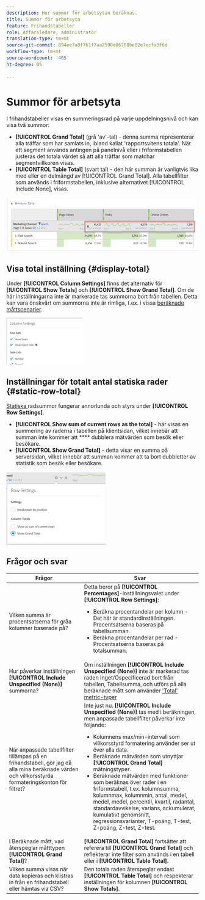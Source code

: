 ```yaml
---
description: Hur summor för arbetsytan beräknas.
title: Summor för arbetsyta
feature: Frihandstabeller
role: Affärsledare, administratör
translation-type: tm+mt
source-git-commit: 894ee7a8f761f7aa2590e06708be82e7ecfa3f6d
workflow-type: tm+mt
source-wordcount: '465'
ht-degree: 0%

---
```



# Summor för arbetsyta

I frihandstabeller visas en summeringsrad på varje uppdelningsnivå och kan visa två summor:

* **[!UICONTROL Grand Total]** (grå &#39;av&#39;-tal) - denna summa representerar alla träffar som har samlats in, ibland kallat &#39;rapportsvitens totala&#39;. När ett segment används antingen på panelnivå eller i friformstabellen justeras det totala värdet så att alla träffar som matchar segmentvillkoren visas.
* **[!UICONTROL Table Total]** (svart tal) - den här summan är vanligtvis lika med eller en delmängd av  [!UICONTROL Grand Total]. Alla tabellfilter som används i friformstabellen, inklusive alternativet [!UICONTROL Include None], visas.

![](assets/total-row.png)

## Visa total inställning {#display-total}

Under **[!UICONTROL Column Settings]** finns det alternativ för **[!UICONTROL Show Totals]** och **[!UICONTROL Show Grand Total]**. Om de här inställningarna inte är markerade tas summorna bort från tabellen. Detta kan vara önskvärt om summorna inte är rimliga, t.ex. i vissa [beräknade måttscenarier](https://docs.adobe.com/content/help/en/analytics/components/calculated-metrics/calcmetrics-reference/cm-totals.html).

![](assets/column-settings-total.png)

## Inställningar för totalt antal statiska rader {#static-row-total}

[Statiska ](https://docs.adobe.com/content/help/en/analytics/analyze/analysis-workspace/visualizations/freeform-table/column-row-settings/manual-vs-dynamic-rows.html) radsummor fungerar annorlunda och styrs under  **[!UICONTROL Row Settings]**.

* **[!UICONTROL Show sum of current rows as the total]** - här visas en summering av raderna i tabellen på klientsidan, vilket innebär att summan inte kommer att  **** dubblera mätvärden som besök eller besökare.
* **[!UICONTROL Show Grand Total]** - detta visar en summa på serversidan, vilket innebär att summan kommer att ta bort dubbletter av statistik som besök eller besökare.

![](assets/static-rows.png)

## Frågor och svar

| Frågor | Svar |
|---|---|
| Vilken summa är procentsatserna för gråa kolumner baserade på? | Detta beror på **[!UICONTROL Percentages]**-inställningsvalet under **[!UICONTROL Row Settings]**:<ul><li>Beräkna procentandelar per kolumn - Det här är standardinställningen. Procentsatserna baseras på tabellsumman.</li><li>Beräkna procentandelar per rad - Procentsatserna baseras på totalsumman.</li></ul> |
| Hur påverkar inställningen **[!UICONTROL Include Unspecified (None)]** summorna? | Om inställningen **[!UICONTROL Include Unspecified (None)]** inte är markerad tas raden Inget/Ospecificerad bort från tabellen, Tabellsumma, och utförs på alla beräknade mått som använder [&#39;Total&#39; metric-typer](https://docs.adobe.com/content/help/en/analytics/components/calculated-metrics/calcmetric-workflow/m-metric-type-alloc.html) |
| När anpassade tabellfilter tillämpas på en frihandstabell, gör jag då alla mina beräknade värden och villkorsstyrda formateringskonton för filtret? | Inte just nu. **[!UICONTROL Include Unspecified (None)]** tas med i beräkningen, men anpassade tabellfilter påverkar inte följande:<ul><li>Kolumnens max/min-intervall som villkorsstyrd formatering använder ser ut över alla data.</li><li>Beräknade mätvärden som utnyttjar **[!UICONTROL Grand Total]** mätningstyper.</li><li>Beräknade mätvärden med funktioner som beräknas över rader i en friformstabell, t.ex. kolumnsumma, kolumnmax, kolumnmin, antal, medel, medel, medel, percentil, kvartil, radantal, standardavvikelse, varians, ackumulerat, kumulativt genomsnitt, regressionsvarianter, T-poäng, T-test, Z-poäng, Z-test, Z-test.</li></ul> |
| I Beräknade mått, vad återspeglar måtttypen **[!UICONTROL Grand Total]**? | **[!UICONTROL Grand Total]** fortsätter att referera till  **[!UICONTROL Grand Total]** och reflekterar inte filter som används i en tabell eller i  **[!UICONTROL Table Total]**. |
| Vilken summa visas när data kopieras och klistras in från en frihandstabell eller hämtas via CSV? | Den totala raden återspeglar endast **[!UICONTROL Table Total]** och respekterar inställningen för kolumnen **[!UICONTROL Show Totals]**. |

